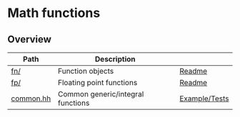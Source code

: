 # Math functions

## Overview

| Path                   | Description                       |                                 |
| ---------------------- | --------------------------------- | ------------------------------- |
| [fn/](fn)              | Function objects                  | [Readme](fn/README.md)          |
| [fp/](fp)              | Floating point functions          | [Readme](fp/README.md)          |
| [common.hh](common.hh) | Common generic/integral functions | [Example/Tests](common.test.cc) |
